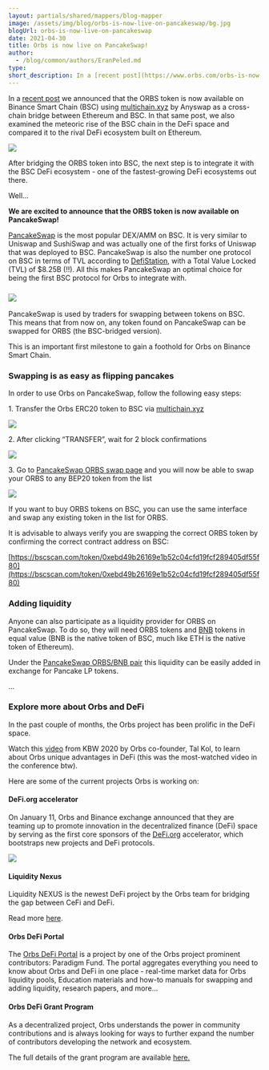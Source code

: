 ```yaml
---
layout: partials/shared/mappers/blog-mapper
image: /assets/img/blog/orbs-is-now-live-on-pancakeswap/bg.jpg
blogUrl: orbs-is-now-live-on-pancakeswap
date: 2021-04-30
title: Orbs is now live on PancakeSwap!
author:
  - /blog/common/authors/EranPeled.md
type:
short_description: In a [recent post](https://www.orbs.com/orbs-is-now-live-on-binance-smart-chain-via-anyswap-cross-chain-bridge/) we announced that the ORBS token is now available on Binance Smart Chain (BSC) using [multichain.xyz](https://multichain.xyz/) by Anyswap as a cross-chain bridge between Ethereum and BSC. In that same post, we also examined the meteoric rise of the BSC chain in the DeFi space and compared it to the rival DeFi ecosystem built on Ethereum.
---
```


In a [recent post](https://www.orbs.com/orbs-is-now-live-on-binance-smart-chain-via-anyswap-cross-chain-bridge/) we announced that the ORBS token is now available on Binance Smart Chain (BSC) using [multichain.xyz](https://multichain.xyz/) by Anyswap as a cross-chain bridge between Ethereum and BSC. In that same post, we also examined the meteoric rise of the BSC chain in the DeFi space and compared it to the rival DeFi ecosystem built on Ethereum.

![](/assets/img/blog/orbs-is-now-live-on-pancakeswap/photo_2021-04-22_21-53-45-1030x579.jpg)

After bridging the ORBS token into BSC, the next step is to integrate it with the BSC DeFi ecosystem - one of the fastest-growing DeFi ecosystems out there.

Well…

**We are excited to announce that the ORBS token is now available on PancakeSwap!**

[PancakeSwap](https://pancakeswap.finance/) is the most popular DEX/AMM on BSC. It is very similar to Uniswap and SushiSwap and was actually one of the first forks of Uniswap that was deployed to BSC. PancakeSwap is also the number one protocol on BSC in terms of TVL according to [DefiStation](https://www.defistation.io/), with a Total Value Locked (TVL) of $8.25B (!!). All this makes PancakeSwap an optimal choice for being the first BSC protocol for Orbs to integrate with.

### ![](/assets/img/blog/orbs-is-now-live-on-pancakeswap/Screen-Shot-2021-04-29-at-14.03.19-1030x754.png)

PancakeSwap is used by traders for swapping between tokens on BSC. This means that from now on, any token found on PancakeSwap can be swapped for ORBS (the BSC-bridged version).

This is an important first milestone to gain a foothold for Orbs on Binance Smart Chain.

### Swapping is as easy as flipping pancakes

In order to use Orbs on PancakeSwap, follow the following easy steps:

1\. Transfer the Orbs ERC20 token to BSC via [multichain.xyz](https://multichain.xyz/)

![](/assets/img/blog/orbs-is-now-live-on-pancakeswap/Screen-Shot-2021-04-29-at-14.05.00.png)

2\. After clicking “TRANSFER”, wait for 2 block confirmations

![](/assets/img/blog/orbs-is-now-live-on-pancakeswap/Screen-Shot-2021-04-29-at-14.05.08.png)

3\. Go to [PancakeSwap ORBS swap page](https://exchange.pancakeswap.finance/#/swap?outputCurrency=0xebd49b26169e1b52c04cfd19fcf289405df55f80) and you will now be able to swap your ORBS to any BEP20 token from the list

![](/assets/img/blog/orbs-is-now-live-on-pancakeswap/Screen-Shot-2021-04-29-at-14.05.15.png)

If you want to buy ORBS tokens on BSC, you can use the same interface and swap any existing token in the list for ORBS.

It is advisable to always verify you are swapping the correct ORBS token by confirming the correct contract address on BSC:

[https://bscscan.com/token/0xebd49b26169e1b52c04cfd19fcf289405df55f80](https://bscscan.com/token/0xebd49b26169e1b52c04cfd19fcf289405df55f80)

### Adding liquidity

Anyone can also participate as a liquidity provider for ORBS on PancakeSwap. To do so, they will need ORBS tokens and [BNB](https://www.coingecko.com/en/coins/binance-coin) tokens in equal value (BNB is the native token of BSC, much like ETH is the native token of Ethereum).

Under the [PancakeSwap ORBS/BNB pair](https://exchange.pancakeswap.finance/#/add/BNB/0xeBd49b26169e1b52c04cFd19FCf289405dF55F80) this liquidity can be easily added in exchange for Pancake LP tokens.

...

### Explore more about Orbs and DeFi

In the past couple of months, the Orbs project has been prolific in the DeFi space.

Watch this [video](https://koreablockchainweek.com/watch/-qwejixcidqweq) from KBW 2020 by Orbs co-founder, Tal Kol, to learn about Orbs unique advantages in DeFi (this was the most-watched video in the conference btw).

Here are some of the current projects Orbs is working on:

#### DeFi.org accelerator

On January 11, Orbs and Binance exchange announced that they are teaming up to promote innovation in the decentralized finance (DeFi) space by serving as the first core sponsors of the [DeFi.org](https://defi.org/) accelerator, which bootstraps new projects and DeFi protocols.

![](/assets/img/blog/orbs-is-now-live-on-pancakeswap/photo_2021-01-17_10-43-15-1030x617.jpg)

#### Liquidity Nexus

Liquidity NEXUS is the newest DeFi project by the Orbs team for bridging the gap between CeFi and DeFi.

Read more [here](https://www.orbs.com/introducing-orbs-liquidity-nexus-liquidity-as-a-service/).

#### Orbs DeFi Portal

The [Orbs DeFi Portal](https://orbsdefi.com/) is a project by one of the Orbs project prominent contributors: Paradigm Fund. The portal aggregates everything you need to know about Orbs and DeFi in one place - real-time market data for Orbs liquidity pools, Education materials and how-to manuals for swapping and adding liquidity, research papers, and more...

#### Orbs DeFi Grant Program

As a decentralized project, Orbs understands the power in community contributions and is always looking for ways to further expand the number of contributors developing the network and ecosystem.

The full details of the grant program are available [here.](https://www.orbs.com/white-papers/orbs-grant-program-2/)
